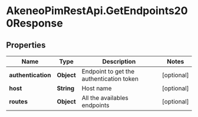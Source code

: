 # AkeneoPimRestApi.GetEndpoints200Response

## Properties

Name | Type | Description | Notes
------------ | ------------- | ------------- | -------------
**authentication** | **Object** | Endpoint to get the authentication token | [optional] 
**host** | **String** | Host name | [optional] 
**routes** | **Object** | All the availables endpoints | [optional] 


